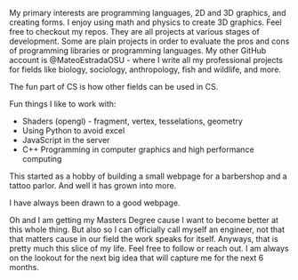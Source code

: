 My primary interests are programming languages, 2D and 3D graphics, and creating forms. I enjoy using math and physics to create 3D graphics. Feel free to checkout my repos. They are all projects at various stages of development. Some are plain projects in order to evaluate the pros and cons of programming libraries or programming languages. My other GitHub account is @MateoEstradaOSU - where I write all my professional projects for fields like biology, sociology, anthropology, fish and wildlife, and more. 

The fun part of CS is how other fields can be used in CS. 

Fun things I like to work with:
- Shaders (opengl) - fragment, vertex, tesselations, geometry 
- Using Python to avoid excel
- JavaScript in the server
- C++ Programming in computer graphics and high performance computing

This started as a hobby of building a small webpage for a barbershop and a tattoo parlor. And well it has grown into more. 

I have always been drawn to a good webpage. 

Oh and I am getting my Masters Degree cause I want to become better at this whole thing. 
But also so I can officially call myself an engineer, not that that matters cause in our field the work speaks for itself.
Anyways, that is pretty much this slice of my life. Feel free to follow or reach out. I am always on the lookout for the next big idea that will capture me for the next 6 months. 

<!---
TheodoreAI/TheodoreAI is a ✨ special ✨ repository because its `README.md` (this file) appears on your GitHub profile.
You can click the Preview link to take a look at your changes.
--->
